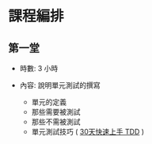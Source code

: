 # 課程編排
## 第一堂
* 時數: 3 小時
* 內容: 說明單元測試的撰寫
    
    * 單元的定義
    * 那些需要被測試
    * 那些不需被測試
    * 單元測試技巧 ( [30天快速上手 TDD](https://dotblogs.com.tw/hatelove/archive/2013/01/11/learning-tdd-in-30-days-catalog-and-reference.aspx) )